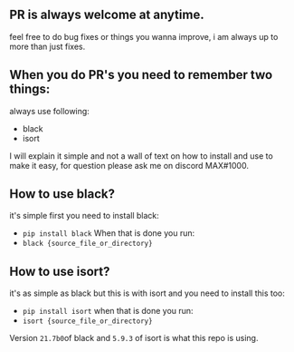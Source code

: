 ## PR is always welcome at anytime.

feel free to do bug fixes or things you wanna improve, i am always up to more than just fixes.

## When you do PR's you need to remember two things:
always use following:
- black
- isort

I will explain it simple and not a wall of text on how to install and use to make it easy, for question please ask me on discord MAX#1000.

## How to use black?

it's simple first you need to install black:
- `pip install black`
When that is done you run:
- `black {source_file_or_directory}`

## How to use isort?

it's as simple as black but this is with isort and you need to install this too:
- `pip install isort`
when that is done you run:
- `isort {source_file_or_directory}`

Version `21.7b0`of black and `5.9.3` of isort is what this repo is using.
